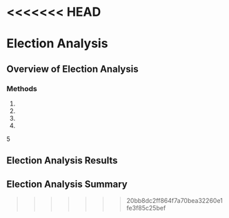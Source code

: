 <<<<<<< HEAD
=======
# Election Analysis
## Overview of Election Analysis

### Methods
1.
2.
3.
4.
5

## Election Analysis Results

## Election Analysis Summary
>>>>>>> 20bb8dc2ff864f7a70bea32260e1fe3f85c25bef

